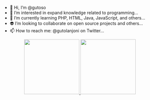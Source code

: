 - 👋 Hi, I’m @gutoso
- 👀 I’m interested in expand knowledge related to programming...
- 🌱 I’m currently learning PHP, HTML, Java, JavaScript, and others...
- 👽 I’m looking to collaborate on open source projects and others...
- 📫 How to reach me: @gutolanjoni on Twitter...

<div align="center">
  <a href="https://github.com/gutoso">
  <img height="180em" src="https://github-readme-stats.vercel.app/api?username=gutoso&show_icons=true&theme=github_dark&include_all_commits=true&count_private=true"/> <img height="180em" src="https://github-readme-stats.vercel.app/api/top-langs/?username=gutoso&layout=compact&langs_count=7&theme=github_dark"/>
</div>

<!---
👻 thank you 👻

Meu nome é João Augusto Lissoni Lanjoni, atualmente finalizando Técnico em Informática pelo IFSP, e busco expandir os conhecimentos relacionados a programação, 
com foco em Front-End, mas sempre tentando aprender de tudo 🔍 

Atualmente residindo no interior do estado de São Paulo.
--->
